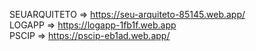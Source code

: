 SEUARQUITETO => https://seu-arquiteto-85145.web.app/ <br>
LOGAPP => https://logapp-1fb1f.web.app <br>
PSCIP => https://pscip-eb1ad.web.app/
